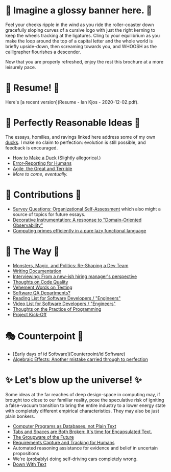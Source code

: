 # 🔮 Imagine a glossy banner here. 🔮

Feel your cheeks ripple in the wind as you ride the roller-coaster down gracefully sloping curves of a cursive logo with just the right kerning to keep the wheels tracking at the ligatures. Cling to your equilibrium as you make the loop around the top of a capital letter and the whole world is briefly upside-down, then screaming towards you, and WHOOSH as the calligrapher flourishes a descender.

Now that you are properly refreshed, enjoy the rest this brochure at a more leisurely pace.


# 📜  Resume! 📜

Here's [a recent version](Resume - Ian Kjos - 2020-12-02.pdf).


# 🦆 Perfectly Reasonable Ideas 🦆

The essays, homilies, and ravings linked here address some of my own [ducks](./make_duck).
I make no claim to perfection: evolution is still possible, and feedback is encouraged.

* [How to Make a Duck](./make_duck) (Slightly allegorical.)
* [Error-Reporting for Humans](./error_reporting)
* [Agile, the Great and Terrible](./agile_the_terrible)
* *More to come, eventually.*

# 🦆 Contributions 🦆

* [Survey Questions: Organizational Self-Assessment](Contrib/Survey) which also might a source of topics for future essays.
* [Decorative Instrumentation: A response to "Domain-Oriented Observability"](Contrib/instrumentation)
* [Computing primes efficiently in a pure lazy functional language](Contrib/Primes)

# 🦆 The Way 🦆

* [Monsters, Magic, and Politics: Re-Shaping a Dev Team](ThisIsTheWay/mmp)
* [Writing Documentation](ThisIsTheWay/documenting)
* [Interviewing: From a new-ish hiring manager's perspective](ThisIsTheWay/interviewing)
* [Thoughts on Code Quality](ThisIsTheWay/code_quality)
* [Vehement Words on Testing](ThisIsTheWay/code_test)
* [Software QA Departments?](ThisIsTheWay/code_qa)
* [Reading List for Software Developers / "Engineers"](ThisIsTheWay/dev_reading)
* [Video List for Software Developers / "Engineers"](ThisIsTheWay/dev_video)
* [Thoughts on the Practice of Programming](ThisIsTheWay/code_practice)
* [Project Kick-Off](ThisIsTheWay/kick_off)

# 🎭 Counterpoint 🧦

* [Early days of id Software](Counterpoint/id Software)
* [Algebraic Effects: Another mistake carried through to perfection](Counterpoint/effects)

# ✨ Let's blow up the universe! ✨

Some ideas at the far reaches of deep design-space in computing may, if brought too close to our familiar reality, pose the speculative risk of igniting a false-vacuum transition to bring the entire industry to a lower energy state with completely different empirical characteristics. They may also be just plain bonkers.

* [Computer Programs as Databases, not Plain Text](Universe/code_db)
* [Tabs and Spaces are Both Broken: It's time for Encapsulated Text.](Universe/tab_space)
* [The Groupware of the Future](Universe/groupware)
* [Requirements Capture and Tracking for Humans](Universe/requirements)
* Automated reasoning assistance for evidence and belief in uncertain propositions
* We're (probably) doing self-driving cars completely wrong.
* [Down With Text](Universe/down_with_text)

